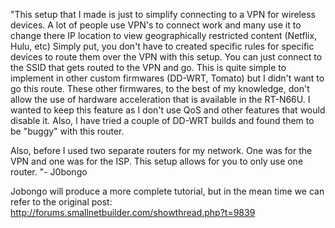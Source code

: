 "This setup that I made is just to simplify connecting to a VPN for wireless devices. A lot of people use VPN's to connect work and many use it to change there IP location to view geographically restricted content (Netflix, Hulu, etc) Simply put, you don't have to created specific rules for specific devices to route them over the VPN with this setup. You can just connect to the SSID that gets routed to the VPN and go. This is quite simple to implement in other custom firmwares (DD-WRT, Tomato) but I didn't want to go this route. These other firmwares, to the best of my knowledge, don't allow the use of hardware acceleration that is available in the RT-N66U. I wanted to keep this feature as I don't use QoS and other features that would disable it. Also, I have tried a couple of DD-WRT builds and found them to be "buggy" with this router. 

Also, before I used two separate routers for my network. One was for the VPN and one was for the ISP. This setup allows for you to only use one router. "- J0bongo

Jobongo will produce a more complete tutorial, but in the mean time we can refer to the original post:
http://forums.smallnetbuilder.com/showthread.php?t=9839